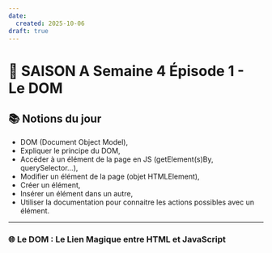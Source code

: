 ```yaml
---
date:
  created: 2025-10-06
draft: true
---
```


# **📅 SAISON A Semaine 4 Épisode 1 - Le DOM**

## **📚 Notions du jour**

+ DOM (Document Object Model),
+ Expliquer le principe du DOM,
+ Accéder à un élément de la page en JS (getElement(s)By, querySelector…),
+ Modifier un élément de la page (objet HTMLElement),
+ Créer un élément,
+ Insérer un élément dans un autre,
+ Utiliser la documentation pour connaitre les actions possibles avec un élément.

<!-- more -->

---

### **🌐 Le DOM : Le Lien Magique entre HTML et JavaScript**